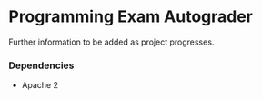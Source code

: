 # Programming Exam Autograder
Further information to be added as project progresses.

### Dependencies
- Apache 2

